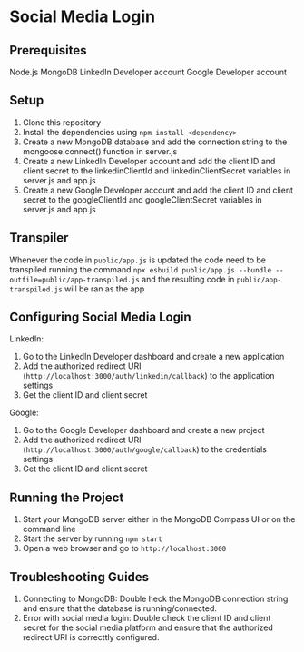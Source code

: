 # Social Media Login

## Prerequisites

Node.js
MongoDB
LinkedIn Developer account
Google Developer account

## Setup

1. Clone this repository
2. Install the dependencies using `npm install <dependency>`
3. Create a new MongoDB database and add the connection string to the mongoose.connect() function in server.js
4. Create a new LinkedIn Developer account and add the client ID and client secret to the linkedinClientId and linkedinClientSecret variables in server.js and app.js
5. Create a new Google Developer account and add the client ID and client secret to the googleClientId and googleClientSecret variables in server.js and app.js

## Transpiler
Whenever the code in `public/app.js` is updated the code need to be transpiled running the command `npx esbuild public/app.js --bundle --outfile=public/app-transpiled.js` and the resulting code in `public/app-transpiled.js` will be ran as the app

## Configuring Social Media Login

LinkedIn:
1. Go to the LinkedIn Developer dashboard and create a new application
2. Add the authorized redirect URI (`http://localhost:3000/auth/linkedin/callback`) to the application settings
3. Get the client ID and client secret

Google:
1. Go to the Google Developer dashboard and create a new project
2. Add the authorized redirect URI (`http://localhost:3000/auth/google/callback`) to the credentials settings
3. Get the client ID and client secret

## Running the Project

1. Start your MongoDB server either in the MongoDB Compass UI or on the command line
2. Start the server by running `npm start`
3. Open a web browser and go to `http://localhost:3000`

## Troubleshooting Guides

1. Connecting to MongoDB: Double heck the MongoDB connection string and ensure that the database is running/connected.
2. Error with social media login: Double check the client ID and client secret for the social media platform and ensure that the authorized redirect URI is correcttly configured.